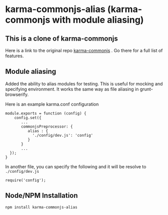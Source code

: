 # karma-commonjs-alias (karma-commonjs with module aliasing)

## This is a clone of karma-commonjs
Here is a link to the original repo [karma-commonjs](https://github.com/karma-runner/karma-commonjs) . Go there for a full list of features.

## Module aliasing
Added the ability to alias modules for testing. This is useful for mocking and specifying environment. It works the same way as file aliasing in grunt-browserify.

Here is an example karma.conf configuration

```
module.exports = function (config) {
	config.set({
	   ...
	   commonjsPreprocessor: {
	      alias : {
	        './config/dev.js': 'config'
	      }
	   }
	   ...
  });
}
```

In another file, you can specify the following and it will be resolve to `./config/dev.js`
```
require('config');
```

## Node/NPM Installation
```
npm install karma-commonjs-alias
```
